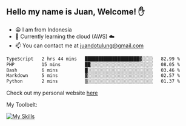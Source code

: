 ## Hello my name is Juan, Welcome! ✋

- 😀 I am from Indonesia
- 📖 Currently learning the cloud (AWS) ☁️
- 📫 You can contact me at juandotulung@gmail.com

<!--START_SECTION:waka-->

```txt
TypeScript   2 hrs 44 mins   ████████████████████▓░░░░   82.99 %
PHP          15 mins         ██░░░░░░░░░░░░░░░░░░░░░░░   08.05 %
Bash         6 mins          █░░░░░░░░░░░░░░░░░░░░░░░░   03.46 %
Markdown     5 mins          ▓░░░░░░░░░░░░░░░░░░░░░░░░   02.57 %
Python       2 mins          ▒░░░░░░░░░░░░░░░░░░░░░░░░   01.37 %
```

<!--END_SECTION:waka-->

Check out my personal website [here](https://juanchristian.com)

My Toolbelt:

[![My Skills](https://skillicons.dev/icons?i=go,js,ts,nodejs,express,react,nextjs,vue,tailwind,vite,html,css,python,php,aws,bash,linux,postgres,mysql,redis,kafka,docker,vercel,netlify,vscode,figma)](https://skillicons.dev)

